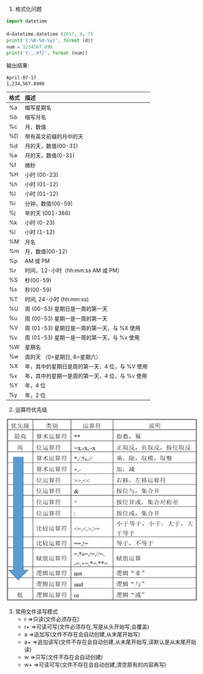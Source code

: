 1. 格式化问题

~~~python
import datetime 

d=datetime.datetime (2017, 4, 7)
print('{:%B-%d-%y}'. format (d))
num = 1234567.890
print('{:,.4f}'. format (num))
~~~

输出结果:

~~~
April-07-17  
1,234,567.8900
~~~

| 格式 | 描述                                           |
| :--- | :--------------------------------------------- |
| %a   | 缩写星期名                                     |
| %b   | 缩写月名                                       |
| %c   | 月，数值                                       |
| %D   | 带有英文前缀的月中的天                         |
| %d   | 月的天，数值(00-31)                            |
| %e   | 月的天，数值(0-31)                             |
| %f   | 微秒                                           |
| %H   | 小时 (00-23)                                   |
| %h   | 小时 (01-12)                                   |
| %I   | 小时 (01-12)                                   |
| %i   | 分钟，数值(00-59)                              |
| %j   | 年的天 (001-366)                               |
| %k   | 小时 (0-23)                                    |
| %l   | 小时 (1-12)                                    |
| %M   | 月名                                           |
| %m   | 月，数值(00-12)                                |
| %p   | AM 或 PM                                       |
| %r   | 时间，12-小时（hh:mm:ss AM 或 PM）             |
| %S   | 秒(00-59)                                      |
| %s   | 秒(00-59)                                      |
| %T   | 时间, 24-小时 (hh:mm:ss)                       |
| %U   | 周 (00-53) 星期日是一周的第一天                |
| %u   | 周 (00-53) 星期一是一周的第一天                |
| %V   | 周 (01-53) 星期日是一周的第一天，与 %X 使用    |
| %v   | 周 (01-53) 星期一是一周的第一天，与 %x 使用    |
| %W   | 星期名                                         |
| %w   | 周的天 （0=星期日, 6=星期六）                  |
| %X   | 年，其中的星期日是周的第一天，4 位，与 %V 使用 |
| %x   | 年，其中的星期一是周的第一天，4 位，与 %v 使用 |
| %Y   | 年，4 位                                       |
| %y   | 年，2 位                                       |

2. 运算符优先级

![image-20210528142841410](.\images\image-20210528142841410.png)

3. 常用文件读写模式
   + r =>只读(文件必须存在)
   + r+ =>可读可写(文件必须存在,写是从头开始写,会覆盖)
   + a  =>追加写(文件不存在会自动创建,从末尾开始写)
   + a+  =>追加读写(文件不存在会自动创建,从末尾开始写,读默认是从末尾开始读)
   + w  =>只写(文件不存在会自动创建)
   + w+  =>可读可写(文件不存在会自动创建,清空原有的内容再写)